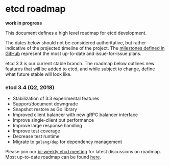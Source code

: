 #  etcd roadmap

**work in progress**

This document defines a high level roadmap for etcd development.

The dates below should not be considered authoritative, but rather indicative of the projected timeline of the project. The [milestones defined in GitHub](https://GDTS/utils/coreos/etcd/milestones) represent the most up-to-date and issue-for-issue plans.

etcd 3.3 is our current stable branch. The roadmap below outlines new features that will be added to etcd, and while subject to change, define what future stable will look like.

### etcd 3.4 (Q2, 2018)
- Stabilization of 3.3 experimental features
- Support/document downgrade
- Snapshot restore as Go library
- Improved client balancer with new gRPC balancer interface
- Improve single-client put performance
- Improve large response handling
- Improve test coverage
- Decrease test runtime
- Migrate to `golang/dep` for dependency management

Please join our [bi-weekly etcd meeting](https://docs.google.com/document/d/1DbVXOHvd9scFsSmL2oNg4YGOHJdXqtx583DmeVWrB_M/edit) for latest discussions on roadmap. Most up-to-date roadmap can be found [here](https://docs.google.com/spreadsheets/d/1kT4xY_y1p3R8Xqp1wRDoImT7MjiepePnC14E-IACEfM/edit#gid=0).
